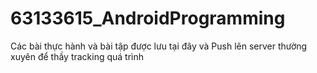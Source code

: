 # 63133615_AndroidProgramming
Các bài thực hành và bài tập được lưu tại đây và Push lên server thường xuyên để thầy tracking quá trình
